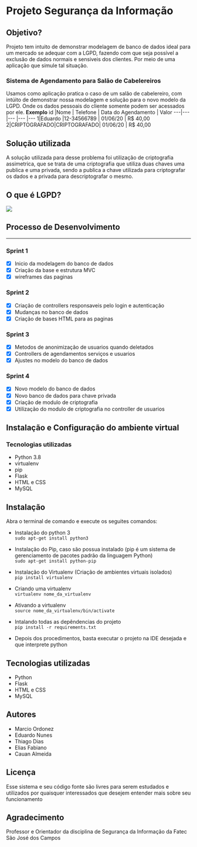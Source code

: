 # Projeto Segurança da Informação

## Objetivo?
Projeto tem intuito de demonstrar modelagem de banco de dados ideal para um mercado se adequar com a LGPD, fazendo com que seja possível a exclusão de dados normais e sensiveis dos clientes. Por meio de uma aplicação que simule tal situação.

### Sistema de Agendamento para Salão de Cabelereiros
Usamos como aplicação pratica o caso de um salão de cabelereiro, com intúito de demonstrar nossa modelagem e solução para o novo modelo da LGPD. Onde os dados pessoais do cliente somente podem ser acessados por ele.
**Exemplo**
id |Nome | Telefone | Data do Agendamento | Valor
---|--- |--- |--- |---
1|Eduardo |12-34566789 | 01/06/20 | R$ 40,00
2|CRIPTOGRAFADO|CRIPTOGRAFADO| 01/06/20 | R$ 40,00

## Solução utilizada
A solução utilizada para desse problema foi utilização de criptografia assimetrica, que se trata de uma criptografia que utiliza duas chaves uma publica e uma privada, sendo a publica a chave utilizada para criptografar os dados e a privada para descriptografar o mesmo.
## O que é LGPD?
[![](http://img.youtube.com/vi/y7SamL2wYSc/0.jpg)](http://www.youtube.com/watch?v=y7SamL2wYSc "O que é LGPD?")

## Processo de Desenvolvimento
---

### Sprint 1
 - [x] Inicio da modelagem do banco de dados 
 - [x] Criação da base e estrutura MVC
 - [x] wireframes das paginas

### Sprint 2
- [x] Criação de controllers responsaveis pelo login e autenticação
- [x] Mudanças no banco de dados
- [x] Criação de bases HTML para as paginas
### Sprint 3
- [x] Metodos de anonimização de usuarios quando deletados
- [x] Controllers de agendamentos serviços e usuarios
- [x] Ajustes no modelo do banco de dados
### Sprint 4
- [x] Novo modelo do banco de dados
- [x] Novo banco de dados para chave privada
- [x] Criação de modulo de criptografia
- [x] Utilização do modulo de criptografia no controller de usuarios
## Instalação e Configuração do ambiente virtual


### Tecnologias utilizadas

* Python 3.8
* virtualenv
* pip
* Flask
* HTML e CSS
* MySQL

## Instalação
Abra o terminal de comando e execute os seguites comandos:

* Instalação do python 3\
`sudo apt-get install python3`

* Instalação do Pip, caso são possua instalado (pip é um sistema de gerenciamento de pacotes padrão da linguagem Python)\
 `sudo apt-get install python-pip`

* Instalação do Virtualenv (Criação de ambientes virtuais isolados)\
`pip install virtualenv`

* Criando uma virtualenv\
`virtualenv nome_da_virtualenv`

* Ativando a virtualenv\
`source nome_da_virtualenv/bin/activate`


* Intalando todas as depêndencias do projeto\
`pip install -r requirements.txt`

* Depois dos procedimentos, basta executar o projeto na IDE desejada e que interprete python

## Tecnologias utilizadas

* Python 
* Flask
* HTML e CSS
* MySQL

## Autores

* Marcio Ordonez 
* Eduardo Nunes 
* Thiago Dias
* Elias Fabiano
* Cauan Almeida



## Licença
Esse sistema e seu código fonte são livres para serem estudados e utilizados por quaisquer interessados que desejem entender mais sobre seu funcionamento


## Agradecimento
Professor e Orientador da disciplina de Segurança da Informação da Fatec São José dos Campos

